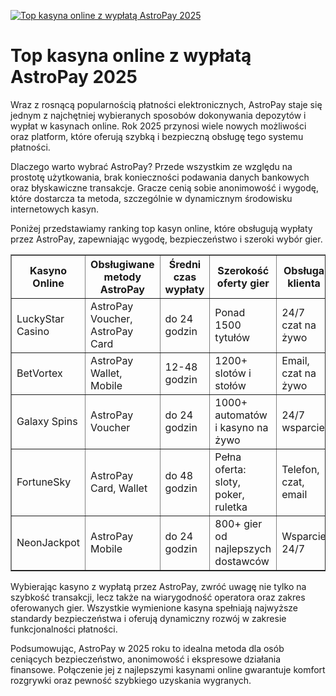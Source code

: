 [![Top kasyna online z wypłatą AstroPay 2025](https://123-caf.pages.dev/gitsignup.png)](https://vrmoo.ru/Bt82HjjY)

<h1>Top kasyna online z wypłatą AstroPay 2025</h1> <p>Wraz z rosnącą popularnością płatności elektronicznych, AstroPay staje się jednym z najchętniej wybieranych sposobów dokonywania depozytów i wypłat w kasynach online. Rok 2025 przynosi wiele nowych możliwości oraz platform, które oferują szybką i bezpieczną obsługę tego systemu płatności.</p> <p>Dlaczego warto wybrać AstroPay? Przede wszystkim ze względu na prostotę użytkowania, brak konieczności podawania danych bankowych oraz błyskawiczne transakcje. Gracze cenią sobie anonimowość i wygodę, które dostarcza ta metoda, szczególnie w dynamicznym środowisku internetowych kasyn.</p> <p>Poniżej przedstawiamy ranking top kasyn online, które obsługują wypłaty przez AstroPay, zapewniając wygodę, bezpieczeństwo i szeroki wybór gier.</p> <table border="1" cellpadding="8" cellspacing="0" style="border-collapse: collapse; width: 100%; max-width: 700px;"> <thead> <tr> <th>Kasyno Online</th> <th>Obsługiwane metody AstroPay</th> <th>Średni czas wypłaty</th> <th>Szerokość oferty gier</th> <th>Obsługa klienta</th> </tr> </thead> <tbody> <tr> <td>LuckyStar Casino</td> <td>AstroPay Voucher, AstroPay Card</td> <td>do 24 godzin</td> <td>Ponad 1500 tytułów</td> <td>24/7 czat na żywo</td> </tr> <tr> <td>BetVortex</td> <td>AstroPay Wallet, Mobile</td> <td>12-48 godzin</td> <td>1200+ slotów i stołów</td> <td>Email, czat na żywo</td> </tr> <tr> <td>Galaxy Spins</td> <td>AstroPay Voucher</td> <td>do 24 godzin</td> <td>1000+ automatów i kasyno na żywo</td> <td>24/7 wsparcie</td> </tr> <tr> <td>FortuneSky</td> <td>AstroPay Card, Wallet</td> <td>do 48 godzin</td> <td>Pełna oferta: sloty, poker, ruletka</td> <td>Telefon, czat, email</td> </tr> <tr> <td>NeonJackpot</td> <td>AstroPay Mobile</td> <td>do 24 godzin</td> <td>800+ gier od najlepszych dostawców</td> <td>Wsparcie 24/7</td> </tr> </tbody> </table> <p>Wybierając kasyno z wypłatą przez AstroPay, zwróć uwagę nie tylko na szybkość transakcji, lecz także na wiarygodność operatora oraz zakres oferowanych gier. Wszystkie wymienione kasyna spełniają najwyższe standardy bezpieczeństwa i oferują dynamiczny rozwój w zakresie funkcjonalności płatności.</p> <p>Podsumowując, AstroPay w 2025 roku to idealna metoda dla osób ceniących bezpieczeństwo, anonimowość i ekspresowe działania finansowe. Połączenie jej z najlepszymi kasynami online gwarantuje komfort rozgrywki oraz pewność szybkiego uzyskania wygranych.</p>